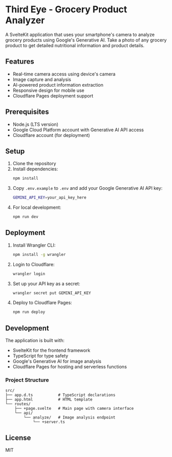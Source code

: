 # Third Eye - Grocery Product Analyzer

A SvelteKit application that uses your smartphone's camera to analyze grocery products using Google's Generative AI. Take a photo of any grocery product to get detailed nutritional information and product details.

## Features

- Real-time camera access using device's camera
- Image capture and analysis
- AI-powered product information extraction
- Responsive design for mobile use
- Cloudflare Pages deployment support

## Prerequisites

- Node.js (LTS version)
- Google Cloud Platform account with Generative AI API access
- Cloudflare account (for deployment)

## Setup

1. Clone the repository
2. Install dependencies:
   ```bash
   npm install
   ```
3. Copy `.env.example` to `.env` and add your Google Generative AI API key:
   ```bash
   GEMINI_API_KEY=your_api_key_here
   ```
4. For local development:
   ```bash
   npm run dev
   ```

## Deployment

1. Install Wrangler CLI:
   ```bash
   npm install -g wrangler
   ```

2. Login to Cloudflare:
   ```bash
   wrangler login
   ```

3. Set up your API key as a secret:
   ```bash
   wrangler secret put GEMINI_API_KEY
   ```

4. Deploy to Cloudflare Pages:
   ```bash
   npm run deploy
   ```

## Development

The application is built with:
- SvelteKit for the frontend framework
- TypeScript for type safety
- Google's Generative AI for image analysis
- Cloudflare Pages for hosting and serverless functions

### Project Structure

```
src/
├── app.d.ts           # TypeScript declarations
├── app.html           # HTML template
└── routes/
    ├── +page.svelte   # Main page with camera interface
    └── api/
        └── analyze/   # Image analysis endpoint
            └── +server.ts
```

## License

MIT
